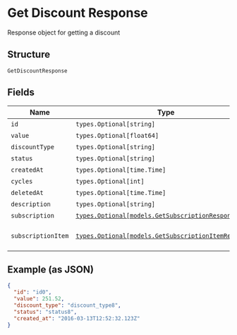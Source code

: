 
# Get Discount Response

Response object for getting a discount

## Structure

`GetDiscountResponse`

## Fields

| Name | Type | Tags | Description |
|  --- | --- | --- | --- |
| `id` | `types.Optional[string]` | Optional | - |
| `value` | `types.Optional[float64]` | Optional | - |
| `discountType` | `types.Optional[string]` | Optional | - |
| `status` | `types.Optional[string]` | Optional | - |
| `createdAt` | `types.Optional[time.Time]` | Optional | - |
| `cycles` | `types.Optional[int]` | Optional | - |
| `deletedAt` | `types.Optional[time.Time]` | Optional | - |
| `description` | `types.Optional[string]` | Optional | - |
| `subscription` | [`types.Optional[models.GetSubscriptionResponse]`](../../doc/models/get-subscription-response.md) | Optional | - |
| `subscriptionItem` | [`types.Optional[models.GetSubscriptionItemResponse]`](../../doc/models/get-subscription-item-response.md) | Optional | The subscription item |

## Example (as JSON)

```json
{
  "id": "id0",
  "value": 251.52,
  "discount_type": "discount_type8",
  "status": "status8",
  "created_at": "2016-03-13T12:52:32.123Z"
}
```

